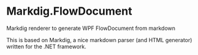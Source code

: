 # Markdig.FlowDocument

Markdig renderer to generate WPF FlowDocument from markdown

This is based on Markdig, a nice markdown parser (and HTML generator) written for the .NET framework.
